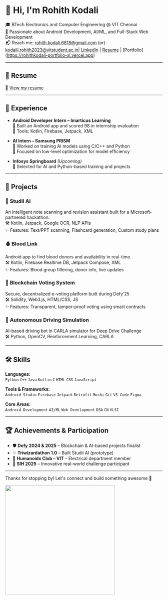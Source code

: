 # 👋 Hi, I'm Rohith Kodali

🎓 BTech Electronics and Computer Engineering @ VIT Chennai  
📍 Passionate about Android Development, AI/ML, and Full-Stack Web Development  
📬 Reach me: rohith.kodali.6818@gmail.com (or) kodalil.rohith2023@vitstudent.ac.in| [LinkedIn](https://www.linkedin.com/in/rohith-kodali-aa83ab2a3/) | [Resume](https://drive.google.com/drive/folders/1fiY2Wsd5ypgHf1UvBV7rFOs4XC6leQvb) | [Portfolio] (https://rohithkodali-portfolio-xi.vercel.app)

---

## 🧾 Resume  
📄 [View my resume](https://drive.google.com/drive/folders/1fiY2Wsd5ypgHf1UvBV7rFOs4XC6leQvb)

---

## 💼 Experience

- **Android Developer Intern – Imarticus Learning**  
  🔹 Built an Android app and scored 98 in internship evaluation  
  🔹 Tools: Kotlin, Firebase, Jetpack, XML  

- **AI Intern – Samsung PRISM**  
  🔹 Worked on training AI models using C/C++ and Python  
  🔹 Focused on low-level optimization for model efficiency

- **Infosys Springboard** *(Upcoming)*  
  🔹 Selected for AI and Python-based training and projects

---

## 🚀 Projects

### 📱 **Studii AI**  
An intelligent note scanning and revision assistant built for a Microsoft-partnered hackathon.  
🛠️ Kotlin, Jetpack, Google OCR, NLP APIs  
✨ Features: Text/PPT scanning, Flashcard generation, Custom study plans

### 🩸 **Blood Link**  
Android app to find blood donors and availability in real-time.  
🛠️ Kotlin, Firebase Realtime DB, Jetpack Compose, XML  
✨ Features: Blood group filtering, donor info, live updates

### 🔐 **Blockchain Voting System**  
Secure, decentralized e-voting platform built during Defy’25  
🛠️ Solidity, Web3.js, HTML/CSS, JS  
✨ Features: Transparent, tamper-proof voting using smart contracts

### 🚗 **Autonomous Driving Simulation**  
AI-based driving bot in CARLA simulator for Deep Drive Challenge  
🛠️ Python, OpenCV, Reinforcement Learning, CARLA  

---

## 🛠️ Skills

**Languages:**  
`Python` `C++` `Java` `Kotlin` `C` `HTML` `CSS` `JavaScript`

**Tools & Frameworks:**  
`Android Studio` `Firebase` `Jetpack` `Retrofit` `Moshi` `Git` `VS Code` `Figma`

**Core Areas:**  
`Android Development` `AI/ML` `Web Development` `DSA` `CN` `VLSI`

---

## 🏆 Achievements & Participation

- 🛡️ **Defy 2024 & 2025** – Blockchain & AI-based projects finalist  
- ✨ **Triwizardathon 1.0** – Built Studii AI (prototype)  
- 🤖 **Humanoidx Club – VIT** – Electrical department member  
- 🚀 **SIH 2025** – Innovative real-world challenge participant  

---

Thanks for stopping by! Let's connect and build something awesome 🚀

<p>
  <img src="https://api.vaunt.dev/v1/github/entities/rohith1832/achievements?format=svg&limit=3" width="350" />
</p>
